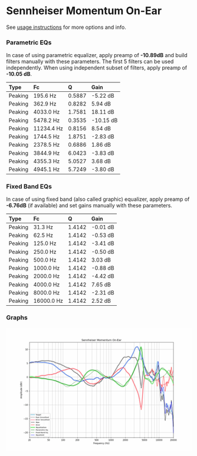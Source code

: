 # Sennheiser Momentum On-Ear
See [usage instructions](https://github.com/jaakkopasanen/AutoEq#usage) for more options and info.

### Parametric EQs
In case of using parametric equalizer, apply preamp of **-10.89dB** and build filters manually
with these parameters. The first 5 filters can be used independently.
When using independent subset of filters, apply preamp of **-10.05 dB**.

| Type    | Fc         |      Q | Gain      |
|:--------|:-----------|:-------|:----------|
| Peaking | 195.6 Hz   | 0.5887 | -5.22 dB  |
| Peaking | 362.9 Hz   | 0.8282 | 5.94 dB   |
| Peaking | 4033.0 Hz  | 1.7581 | 18.11 dB  |
| Peaking | 5478.2 Hz  | 0.3535 | -10.15 dB |
| Peaking | 11234.4 Hz | 0.8156 | 8.54 dB   |
| Peaking | 1744.5 Hz  | 1.8751 | -2.83 dB  |
| Peaking | 2378.5 Hz  | 0.6886 | 1.86 dB   |
| Peaking | 3844.9 Hz  | 6.0423 | -3.83 dB  |
| Peaking | 4355.3 Hz  | 5.0527 | 3.68 dB   |
| Peaking | 4945.1 Hz  | 5.7249 | -3.80 dB  |

### Fixed Band EQs
In case of using fixed band (also called graphic) equalizer, apply preamp of **-6.76dB**
(if available) and set gains manually with these parameters.

| Type    | Fc         |      Q | Gain     |
|:--------|:-----------|:-------|:---------|
| Peaking | 31.3 Hz    | 1.4142 | -0.01 dB |
| Peaking | 62.5 Hz    | 1.4142 | -0.53 dB |
| Peaking | 125.0 Hz   | 1.4142 | -3.41 dB |
| Peaking | 250.0 Hz   | 1.4142 | -0.50 dB |
| Peaking | 500.0 Hz   | 1.4142 | 3.03 dB  |
| Peaking | 1000.0 Hz  | 1.4142 | -0.88 dB |
| Peaking | 2000.0 Hz  | 1.4142 | -4.42 dB |
| Peaking | 4000.0 Hz  | 1.4142 | 7.65 dB  |
| Peaking | 8000.0 Hz  | 1.4142 | -2.31 dB |
| Peaking | 16000.0 Hz | 1.4142 | 2.52 dB  |

### Graphs
![](./Sennheiser%20Momentum%20On-Ear.png)